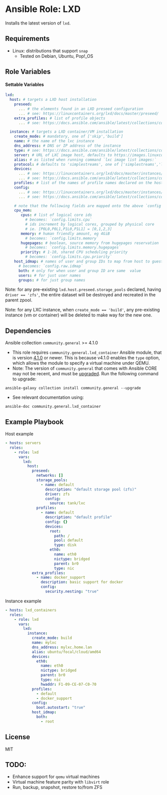 # Ansible Role: LXD

Installs the latest version of `lxd`.

## Requirements

- Linux: distributions that support `snap`
	- Tested on Debian, Ubuntu, Pop!_OS

## Role Variables

#### Settable Variables
```yaml
lxd:
  host: # targets a LXD host installation
    preseed:
      ... # the elements found in an LXD preseed configuration
      ... # see: https://linuxcontainers.org/lxd/docs/master/preseed/
    extra_profiles: # list of profile objects
      ... # see: https://docs.ansible.com/ansible/latest/collections/community/general/lxd_profile_module.html#parameters

  instance: # targets a LXD container/VM installation
    create_mode: # mandatory, one of ['skip','build']
    name: # the name of the lxc instance
    dns_address: # DNS or IP address of the instance
    type: # see: https://docs.ansible.com/ansible/latest/collections/community/general/lxd_container_module.html#parameter-type
    server: # URL of LXC image host, defaults to https://images.linuxcontainers.org
    alias: # as listed when running command `lxc image list images:`
    protocol: # defaults to 'simplestreams', one of ['simplestreams','lxd']
    devices:
      ... # see: https://linuxcontainers.org/lxd/docs/master/instances/#devices-configuration
      ... # see: https://docs.ansible.com/ansible/latest/collections/community/general/lxd_container_module.html#parameter-devices
    profiles: # list of the names of profile names declared on the host
    config:
      ... # see: https://linuxcontainers.org/lxd/docs/master/instances/#key-value-configuration
      ... # see: https://docs.ansible.com/ansible/latest/collections/community/general/lxd_container_module.html#parameter-config

    # note that the following fields are mapped onto the above `config`, after converted from human-intuitive description.  Any preexisting `config` value will be overridden.
    cpu_mem:
       cpus: # list of logical core ids
         # becomes: `config.limits.cpu`
         # ids increment by logical cores, grouped by physical core
         # ie. [P0L0,P0L1,P1L0,P1L1] = [0,1,2,3]
       memory: # human friendly amount, eg 4GiB
         # becomes: `config.limits.memory`
       hugepages: # boolean, source memory from hugepages reservation
         # becomes: `config.limits.memory.hugepages`
       priority: # 1-10, shared CPU scheduling priority
         # becomes: `config.limits.cpu.priority`
    host_idmap: # names of user and group IDs to map from host to guest
      # becomes: `config.raw.idmap`
      both: # only for when user and group ID are same  value
      users: # for just user names
      groups: # for just group names
```

Note: for any pre-existing `lxd.host.preseed.storage_pools` declared, having `driver == 'zfs'`, the entire dataset will be destroyed and recreated in the parent zpool.

Note: for any LXC instance, when `create_mode == 'build'`, any pre-existing instance (vm or container) will be deleted to make way for the new one.

## Dependencies
Ansible collection `community.general` >= 4.1.0

- This role requires `community.general.lxd_container` Ansible module, that is version [4.1.0](https://github.com/ansible-collections/community.general/blob/4.1.0/plugins/modules/cloud/lxd/lxd_container.py#L109) or newer.  This is because v4.1.0 enables the `type` option, which allows the module to specify a virtual machine under QEMU.
- Note: The version of `community.general` that comes with Ansible CORE may not be recent, and must be [upgraded](https://github.com/ansible-collections/community.general#using-this-collection). Run the following command to upgrade:
```
ansible-galaxy collection install community.general --upgrade
```
- See relevant documentation using:
```
ansible-doc community.general.lxd_container
```



## Example Playbook
Host example
```yaml
- hosts: servers
  roles:
    - role: lxd
      vars:
        lxd:
          host:
            preseed:
              networks: []
              storage_pools:
                - name: default
                  description: "default storage pool (zfs)"
                  driver: zfs
                  config:
                    source: tank/lxc
              profiles:
                - name: default
                  description: "default profile"
                  config: {}
                  devices:
                    root:
                      path: /
                      pool: default
                      type: disk
                    eth0:
                      name: eth0
                      nictype: bridged
                      parent: br0
                      type: nic
            extra_profiles:
              - name: docker_support
                description: basic support for docker
                config:
                  security.nesting: "true"
```
Instance example
```yaml
- hosts: lxd_containers
  roles:
    - role: lxd
      vars:
        lxd:
          instance:
            create_mode: build
            name: mylxc
            dns_address: mylxc.home.lan
            alias: ubuntu/focal/cloud/amd64
            devices:
              eth0:
                name: eth0
                nictype: bridged
                parent: br0
                type: nic
                hwaddr: F1-09-CE-07-C0-70
            profiles:
              - default
              - docker_support
            config:
              boot.autostart: "true"
            host_idmap:
              both:
                - root
```

## License

MIT

## TODO:
* Enhance support for `qemu` virtual machines
* Virtual machine feature parity with `libvirt` role
* Run, backup, snapshot, restore to/from ZFS
